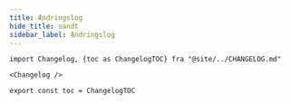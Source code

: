 ```yaml
---
title: Ændringslog
hide_title: sandt
sidebar_label: Ændringslog
---
```


```mdx-code-block
import Changelog, {toc as ChangelogTOC} fra "@site/../CHANGELOG.md"

<Changelog />

export const toc = ChangelogTOC
```
